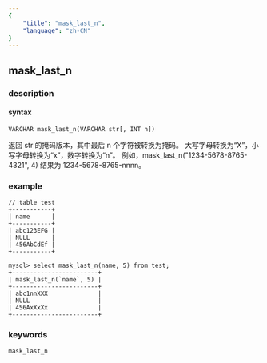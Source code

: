```yaml
---
{
    "title": "mask_last_n",
    "language": "zh-CN"
}
---
```


<!-- 
Licensed to the Apache Software Foundation (ASF) under one
or more contributor license agreements.  See the NOTICE file
distributed with this work for additional information
regarding copyright ownership.  The ASF licenses this file
to you under the Apache License, Version 2.0 (the
"License"); you may not use this file except in compliance
with the License.  You may obtain a copy of the License at

  http://www.apache.org/licenses/LICENSE-2.0

Unless required by applicable law or agreed to in writing,
software distributed under the License is distributed on an
"AS IS" BASIS, WITHOUT WARRANTIES OR CONDITIONS OF ANY
KIND, either express or implied.  See the License for the
specific language governing permissions and limitations
under the License.
-->

## mask_last_n
### description
#### syntax

`VARCHAR mask_last_n(VARCHAR str[, INT n])`

返回 str 的掩码版本，其中最后 n 个字符被转换为掩码。 大写字母转换为“X”，小写字母转换为“x”，数字转换为“n”。 例如，mask_last_n("1234-5678-8765-4321", 4) 结果为 1234-5678-8765-nnnn。

### example

```
// table test
+-----------+
| name      |
+-----------+
| abc123EFG |
| NULL      |
| 456AbCdEf |
+-----------+

mysql> select mask_last_n(name, 5) from test;
+------------------------+
| mask_last_n(`name`, 5) |
+------------------------+
| abc1nnXXX              |
| NULL                   |
| 456AxXxXx              |
+------------------------+
```

### keywords
    mask_last_n
